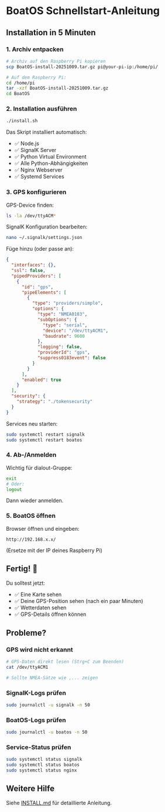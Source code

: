 # BoatOS Schnellstart-Anleitung

## Installation in 5 Minuten

### 1. Archiv entpacken

```bash
# Archiv auf den Raspberry Pi kopieren
scp BoatOS-install-20251009.tar.gz pi@your-pi-ip:/home/pi/

# Auf dem Raspberry Pi:
cd /home/pi
tar -xzf BoatOS-install-20251009.tar.gz
cd BoatOS
```

### 2. Installation ausführen

```bash
./install.sh
```

Das Skript installiert automatisch:
- ✅ Node.js
- ✅ SignalK Server
- ✅ Python Virtual Environment
- ✅ Alle Python-Abhängigkeiten
- ✅ Nginx Webserver
- ✅ Systemd Services

### 3. GPS konfigurieren

GPS-Device finden:
```bash
ls -la /dev/ttyACM*
```

SignalK Konfiguration bearbeiten:
```bash
nano ~/.signalk/settings.json
```

Füge hinzu (oder passe an):
```json
{
  "interfaces": {},
  "ssl": false,
  "pipedProviders": [
    {
      "id": "gps",
      "pipeElements": [
        {
          "type": "providers/simple",
          "options": {
            "type": "NMEA0183",
            "subOptions": {
              "type": "serial",
              "device": "/dev/ttyACM1",
              "baudrate": 9600
            },
            "logging": false,
            "providerId": "gps",
            "suppress0183event": false
          }
        }
      ],
      "enabled": true
    }
  ],
  "security": {
    "strategy": "./tokensecurity"
  }
}
```

Services neu starten:
```bash
sudo systemctl restart signalk
sudo systemctl restart boatos
```

### 4. Ab-/Anmelden

Wichtig für dialout-Gruppe:
```bash
exit
# Oder:
logout
```

Dann wieder anmelden.

### 5. BoatOS öffnen

Browser öffnen und eingeben:
```
http://192.168.x.x/
```
(Ersetze mit der IP deines Raspberry Pi)

## Fertig! 🎉

Du solltest jetzt:
- ✅ Eine Karte sehen
- ✅ Deine GPS-Position sehen (nach ein paar Minuten)
- ✅ Wetterdaten sehen
- ✅ GPS-Details öffnen können

## Probleme?

### GPS wird nicht erkannt
```bash
# GPS-Daten direkt lesen (Strg+C zum Beenden)
cat /dev/ttyACM1

# Sollte NMEA-Sätze wie ,... zeigen
```

### SignalK-Logs prüfen
```bash
sudo journalctl -u signalk -n 50
```

### BoatOS-Logs prüfen
```bash
sudo journalctl -u boatos -n 50
```

### Service-Status prüfen
```bash
sudo systemctl status signalk
sudo systemctl status boatos
sudo systemctl status nginx
```

## Weitere Hilfe

Siehe [INSTALL.md](INSTALL.md) für detaillierte Anleitung.
